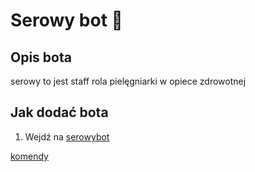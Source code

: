 
# Serowy bot 🧀


## Opis bota
serowy to jest staff rola pielęgniarki w opiece zdrowotnej

## Jak dodać bota
1. Wejdź na <a href="https://www.twitch.tv/serowybot" target="_blank">serowybot</a>

<p><a href="https://github.com/JerzukRes/serowybot/wiki">komendy</a></p>
